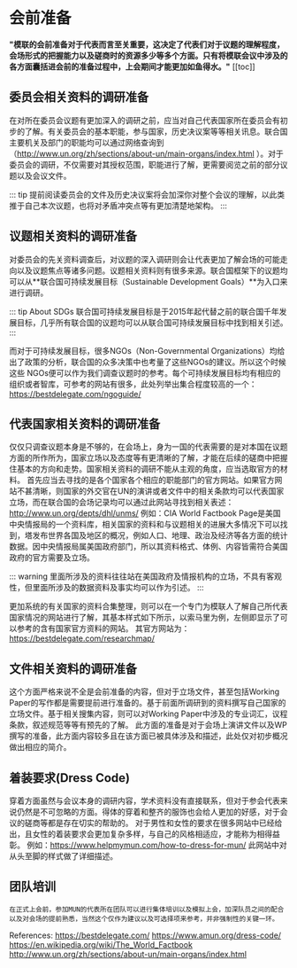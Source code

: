 # 会前准备

**"模联的会前准备对于代表而言至关重要，这决定了代表们对于议题的理解程度，会场形式的把握能力以及磋商时的资源多少等多个方面。只有将模联会议中涉及的各方面囊括进会前的准备过程中，上会期间才能更加如鱼得水。"**
[[toc]]



## 委员会相关资料的调研准备

在对所在委员会议题有更加深入的调研之前，应当对自己代表国家所在委员会有初步的了解。有关委员会的基本职能，参与国家，历史决议案等等相关讯息。联合国主要机关及部门的职能均可以通过网络查询到（http://www.un.org/zh/sections/about-un/main-organs/index.html ）。对于委员会的调研，不仅需要对其授权范围，职能进行了解，更需要阅览之前的部分议题以及会议文件。

::: tip
提前阅读委员会的文件及历史决议案将会加深你对整个会议的理解，以此类推于自己本次议题，也将对矛盾冲突点等有更加清楚地架构。
:::

## 议题相关资料的调研准备
对委员会的先关资料调查后，对议题的深入调研则会让代表更加了解会场的可能走向以及议题焦点等诸多问题。议题相关资料则有很多来源。联合国框架下的议题均可以从**联合国可持续发展目标（Sustainable Development Goals）**为入口来进行调研。

::: tip About SDGs
联合国可持续发展目标是于2015年起代替之前的联合国千年发展目标，几乎所有联合国的议题均可以从联合国可持续发展目标中找到相关引述。
:::

而对于可持续发展目标，很多NGOs（Non-Governmental Organizations）均给出了政策的分析，联合国的众多决策中也考量了这些NGOs的建议。所以这个时候这些 NGOs便可以作为我们调查议题时的参考。每个可持续发展目标均有相应的组织或者智库，可参考的网站有很多，此处列举出集合程度较高的一个：https://bestdelegate.com/ngoguide/ 


## 代表国家相关资料的调研准备
仅仅只调查议题本身是不够的，在会场上，身为一国的代表需要的是对本国在议题方面的所作所为，国家立场以及态度等有更清晰的了解，才能在后续的磋商中把握住基本的方向和走势。国家相关资料的调研不能从主观的角度，应当选取官方的材料。
首先应当去寻找的是各个国家各个相应的职能部门的官方网站。如果官方网站不甚清晰，则国家的外交官在UN的演讲或者文件中的相关条款均可以代表国家立场，而在联合国的会场记录均可以通过此网站寻找到相关表述：http://www.un.org/depts/dhl/unms/ 
例如：CIA World Factbook Page是美国中央情报局的一个资料库，相关国家的资料和与议题相关的进展大多情况下可以找到，塔发布世界各国及地区的概况，例如人口、地理、政治及经济等各方面的统计数据。因中央情报局属美国政府部门，所以其资料格式、体例、内容皆需符合美国政府的官方需要及立场。

::: warning
里面所涉及的资料往往站在美国政府及情报机构的立场，不具有客观性，但里面所涉及的数据资料及事实均可以作为引述。
:::

更加系统的有关国家的资料合集整理，则可以在一个专门为模联人了解自己所代表国家情况的网站进行了解，其基本样式如下所示，以索马里为例，左侧即显示了可以参考的含有国家官方资料的网站。
其官方网站为：https://bestdelegate.com/researchmap/ 
 


## 文件相关资料的调研准备
这个方面严格来说不全是会前准备的内容，但对于立场文件，甚至包括Working Paper的写作都是需要提前进行准备的。基于前面所调研到的资料撰写自己国家的立场文件。基于相关搜集内容，则可以对Working Paper中涉及的专业词汇，议程条款，叙述规范等等有预先的了解。
此方面的准备是对于会场上演讲文件以及WP撰写的准备，此方面内容较多且在该方面已被具体涉及和描述，此处仅对初步概况做出相应的简介。


## 着装要求(Dress Code)
穿着方面虽然与会议本身的调研内容，学术资料没有直接联系，但对于参会代表来说仍然是不可忽略的方面。得体的穿着和整齐的服饰也会给人更加的好感，对于会议的磋商等都是存在切实的帮助的。
对于男性和女性的要求在很多网站中已经给出，且女性的着装要求会更加复杂多样，与自己的风格相适应，才能称为相得益彰。
例如：https://www.helpmymun.com/how-to-dress-for-mun/ 此网站中对从头至脚的样式做了详细描述。
   

## 团队培训
    在正式上会前，参加MUN的代表所在团队可以进行集体培训以及模拟上会，加深队员之间的配合以及对会场的提前熟悉，当然这个仅作为建议以及可选择项来参考，并非强制性的关键一环。


References:
https://bestdelegate.com/ 
https://www.amun.org/dress-code/ 
https://en.wikipedia.org/wiki/The_World_Factbook 
http://www.un.org/zh/sections/about-un/main-organs/index.html 

